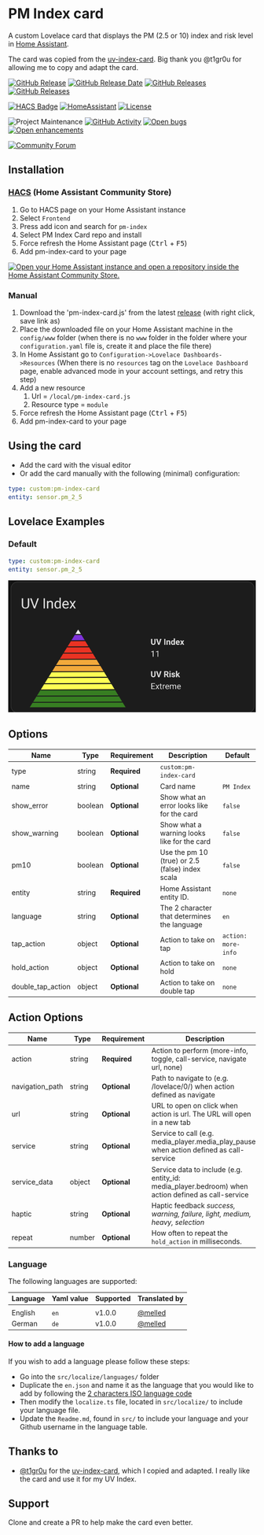 # PM Index card

A custom Lovelace card that displays the PM (2.5 or 10) index and risk level in [Home Assistant](https://home-assistant.io/).

The card was copied from the [uv-index-card](https://github.com/t1gr0u/uv-index-card). Big thank you @t1gr0u
for allowing me to copy and adapt the card.


[![GitHub Release][releases-shield]][releases-link] [![GitHub Release Date][release-date-shield]][releases-link] [![GitHub Releases][latest-download-shield]][traffic-link] [![GitHub Releases][total-download-shield]][traffic-link]

[![HACS Badge][hacs-shield]][hacs-link] [![HomeAssistant][home-assistant-shield]][home-assistant-link] [![License][license-shield]][license-link]

![Project Maintenance][maintenance-shield] [![GitHub Activity][activity-shield]][activity-link] [![Open bugs][bugs-shield]][bugs-link] [![Open enhancements][enhancements-shield]][enhancement-link]

[![Community Forum][forum-shield]][forum-link]

## Installation

### [HACS](https://hacs.xyz/) (Home Assistant Community Store)

1. Go to HACS page on your Home Assistant instance
1. Select `Frontend`
1. Press add icon and search for `pm-index`
1. Select PM Index Card repo and install
1. Force refresh the Home Assistant page (<kbd>Ctrl</kbd> + <kbd>F5</kbd>)
1. Add pm-index-card to your page

[![Open your Home Assistant instance and open a repository inside the Home Assistant Community Store.](https://my.home-assistant.io/badges/hacs_repository.svg)](https://my.home-assistant.io/redirect/hacs_repository/?owner=MelleD&repository=pm-index-card&category=plugin)

### Manual

1. Download the 'pm-index-card.js' from the latest [release](https://github.com/MelleD/pm-index-card/releases) (with right click, save link as)
1. Place the downloaded file on your Home Assistant machine in the `config/www` folder (when there is no `www` folder in the folder where your `configuration.yaml` file is, create it and place the file there)
1. In Home Assistant go to `Configuration->Lovelace Dashboards->Resources` (When there is no `resources` tag on the `Lovelace Dashboard` page, enable advanced mode in your account settings, and retry this step)
1. Add a new resource
   1. Url = `/local/pm-index-card.js`
   1. Resource type = `module`
1. Force refresh the Home Assistant page (<kbd>Ctrl</kbd> + <kbd>F5</kbd>)
1. Add pm-index-card to your page

## Using the card

- Add the card with the visual editor
- Or add the card manually with the following (minimal) configuration:

```yaml
type: custom:pm-index-card
entity: sensor.pm_2_5
```

## Lovelace Examples

### Default

```yaml
type: custom:pm-index-card
entity: sensor.pm_2_5
```

![Default](https://github.com/melled/pm-index-card/blob/master/docs/images/pm-index-card.png?raw=true)


## Options

| Name              | Type    | Requirement  | Description                                 | Default             |
| ----------------- | ------- | ------------ | ------------------------------------------- | ------------------- |
| type              | string  | **Required** | `custom:pm-index-card`                      |                     |
| name              | string  | **Optional** | Card name                                   | `PM Index`          |
| show_error        | boolean | **Optional** | Show what an error looks like for the card  | `false`             |
| show_warning      | boolean | **Optional** | Show what a warning looks like for the card | `false`             |
| pm10              | boolean | **Optional** | Use the pm 10 (true) or 2.5 (false) index scala | `false`             |
| entity            | string  | **Required** | Home Assistant entity ID.                   | `none`              |
| language          | string  | **Optional** | The 2 character that determines the language| `en`                |
| tap_action        | object  | **Optional** | Action to take on tap                       | `action: more-info` |
| hold_action       | object  | **Optional** | Action to take on hold                      | `none`              |
| double_tap_action | object  | **Optional** | Action to take on double tap                | `none`              |

## Action Options

| Name            | Type   | Requirement  | Description                                                                                                                            | Default     |
| --------------- | ------ | ------------ | -------------------------------------------------------------------------------------------------------------------------------------- | ----------- |
| action          | string | **Required** | Action to perform (more-info, toggle, call-service, navigate url, none)                                                                | `more-info` |
| navigation_path | string | **Optional** | Path to navigate to (e.g. /lovelace/0/) when action defined as navigate                                                                | `none`      |
| url             | string | **Optional** | URL to open on click when action is url. The URL will open in a new tab                                                                | `none`      |
| service         | string | **Optional** | Service to call (e.g. media_player.media_play_pause) when action defined as call-service                                               | `none`      |
| service_data    | object | **Optional** | Service data to include (e.g. entity_id: media_player.bedroom) when action defined as call-service                                     | `none`      |
| haptic          | string | **Optional** | Haptic feedback _success, warning, failure, light, medium, heavy, selection_                                                           | `none`      |
| repeat          | number | **Optional** | How often to repeat the `hold_action` in milliseconds.                                                                                 | `none`      |


### Language

The following languages are supported:

| Language  | Yaml value | Supported | Translated by                                                                       |
| --------- | ---------- | --------- | ----------------------------------------------------------------------------------- |
                 |
| English   | `en`       | v1.0.0    | [@melled](https://github.com/melled)                                                |
| German    | `de`       | v1.0.0    | [@melled](https://github.com/melled)                                                |                                            |

#### How to add a language

If you wish to add a language please follow these steps:

* Go into the `src/localize/languages/` folder
* Duplicate the `en.json` and name it as the language that you would like to add by following the [2 characters ISO language code](https://en.wikipedia.org/wiki/List_of_ISO_639-1_codes)
* Then modify the `localize.ts` file, located in `src/localize/` to include your language file.
* Update the `Readme.md`, found in `src/` to include your language and your Github username in the language table.

## Thanks to

- [@t1gr0u](https://www.github.com/t1gr0u) for the [uv-index-card](https://github.com/t1gr0u/uv-index-card), which I copied and adapted. I really like the card and use it for my UV Index.


## Support

Clone and create a PR to help make the card even better.

[releases-shield]: https://img.shields.io/github/release/melled/pm-index-card.svg?style=flat-square
[releases-link]: https://github.com/melled/pm-index-card/releases/latest
[release-date-shield]: https://img.shields.io/github/release-date/melled/pm-index-card?style=flat-square
[latest-download-shield]: https://img.shields.io/github/downloads/melled/pm-index-card/latest/total?style=flat-square&label=downloads%20latest%20release
[total-download-shield]: https://img.shields.io/github/downloads/melled/pm-index-card/total?style=flat-square&label=total%20views
[traffic-link]: https://github.com/melled/pm-index-card/graphs/traffic
[hacs-shield]: https://img.shields.io/badge/HACS-Default-orange.svg?style=flat-square
[hacs-link]: https://github.com/custom-components/hacs
[home-assistant-shield]: https://img.shields.io/badge/Home%20Assistant-visual%20editor/yaml-green?style=flat-square
[home-assistant-link]: https://www.home-assistant.io/
[license-shield]: https://img.shields.io/github/license/custom-cards/boilerplate-card.svg?style=flat-square
[license-link]: LICENSE.md
[activity-shield]: https://img.shields.io/github/commit-activity/y/melled/pm-index-card.svg?style=flat-square
[activity-link]: https://github.com/melled/pm-index-card/commits/master
[bugs-shield]: https://img.shields.io/github/issues/melled/pm-index-card/bug?color=red&style=flat-square&label=bugs
[bugs-link]: https://github.com/melled/pm-index-card/labels/bug
[enhancements-shield]: https://img.shields.io/github/issues/melled/pm-index-card/enhancement?color=blue&style=flat-square&label=enhancements
[enhancement-link]: https://github.com/melled/pm-index-card/labels/enhancement
[maintenance-shield]: https://img.shields.io/maintenance/yes/2023.svg?style=flat-square
[forum-shield]: https://img.shields.io/badge/community-forum-brightgreen.svg?style=flat-square
[forum-link]: https://community.home-assistant.io/t/pm-index-card/543446
